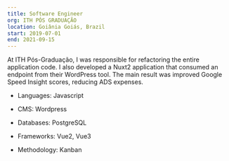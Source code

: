 ```yaml
---
title: Software Engineer
org: ITH PÓS GRADUAÇÃO
location: Goiânia Goiás, Brazil
start: 2019-07-01
end: 2021-09-15
---
```


At ITH Pós\-Graduação, I was responsible for refactoring the entire application code. I also developed a Nuxt2 application that consumed an endpoint from their WordPress tool. The main result was improved Google Speed Insight scores, reducing ADS expenses.

- Languages: Javascript

- CMS: Wordpress

- Databases: PostgreSQL

- Frameworks: Vue2, Vue3

- Methodology: Kanban
